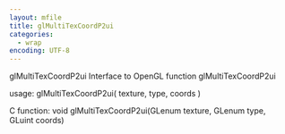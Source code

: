 ```yaml
---
layout: mfile
title: glMultiTexCoordP2ui
categories:
  - wrap
encoding: UTF-8
---
```


glMultiTexCoordP2ui  Interface to OpenGL function glMultiTexCoordP2ui

usage:  glMultiTexCoordP2ui( texture, type, coords )

C function:  void glMultiTexCoordP2ui(GLenum texture, GLenum type, GLuint coords)